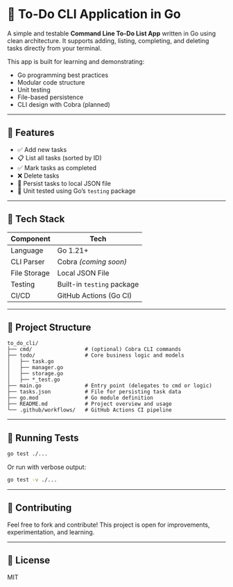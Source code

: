 # 📝 To-Do CLI Application in Go

A simple and testable **Command Line To-Do List App** written in Go using clean architecture. It supports adding, listing, completing, and deleting tasks directly from your terminal.

This app is built for learning and demonstrating:

- Go programming best practices
- Modular code structure
- Unit testing
- File-based persistence
- CLI design with Cobra (planned)

---

## 🚀 Features

- ✅ Add new tasks
- 📋 List all tasks (sorted by ID)
- ✅ Mark tasks as completed
- ❌ Delete tasks
- 💾 Persist tasks to local JSON file
- 🧪 Unit tested using Go’s `testing` package

---

## 🧱 Tech Stack

| Component    | Tech                       |
| ------------ | -------------------------- |
| Language     | Go 1.21+                   |
| CLI Parser   | Cobra _(coming soon)_      |
| File Storage | Local JSON File            |
| Testing      | Built-in `testing` package |
| CI/CD        | GitHub Actions (Go CI)     |

---

## 📁 Project Structure

```
to_do_cli/
├── cmd/                 # (optional) Cobra CLI commands
├── todo/                # Core business logic and models
│   ├── task.go
│   ├── manager.go
│   ├── storage.go
│   ├── *_test.go
├── main.go              # Entry point (delegates to cmd or logic)
├── tasks.json           # File for persisting task data
├── go.mod               # Go module definition
├── README.md            # Project overview and usage
└── .github/workflows/   # GitHub Actions CI pipeline
```

---

## 🧪 Running Tests

```bash
go test ./...
```

Or run with verbose output:

```bash
go test -v ./...
```

---

## 🤝 Contributing

Feel free to fork and contribute! This project is open for improvements, experimentation, and learning.

---

## 📄 License

MIT
